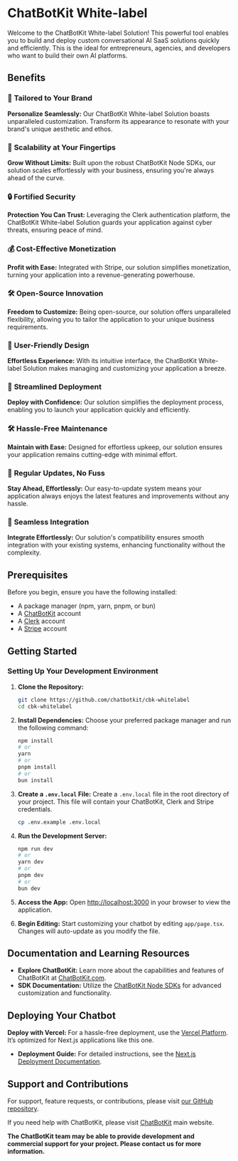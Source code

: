 # ChatBotKit White-label

Welcome to the ChatBotKit White-label Solution! This powerful tool enables you to build and deploy custom conversational AI SaaS solutions quickly and efficiently. This is the ideal for entrepreneurs, agencies, and developers who want to build their own AI platforms.

## Benefits

### 🌟 **Tailored to Your Brand**

**Personalize Seamlessly:** Our ChatBotKit White-label Solution boasts unparalleled customization. Transform its appearance to resonate with your brand's unique aesthetic and ethos.

### 🚀 **Scalability at Your Fingertips**

**Grow Without Limits:** Built upon the robust ChatBotKit Node SDKs, our solution scales effortlessly with your business, ensuring you're always ahead of the curve.

### 🔒 **Fortified Security**

**Protection You Can Trust:** Leveraging the Clerk authentication platform, the ChatBotKit White-label Solution guards your application against cyber threats, ensuring peace of mind.

### 💰 **Cost-Effective Monetization**

**Profit with Ease:** Integrated with Stripe, our solution simplifies monetization, turning your application into a revenue-generating powerhouse.

### 🛠️ **Open-Source Innovation**

**Freedom to Customize:** Being open-source, our solution offers unparalleled flexibility, allowing you to tailor the application to your unique business requirements.

### 🎯 **User-Friendly Design**

**Effortless Experience:** With its intuitive interface, the ChatBotKit White-label Solution makes managing and customizing your application a breeze.

### 🚀 **Streamlined Deployment**

**Deploy with Confidence:** Our solution simplifies the deployment process, enabling you to launch your application quickly and efficiently.

### 🛠️ **Hassle-Free Maintenance**

**Maintain with Ease:** Designed for effortless upkeep, our solution ensures your application remains cutting-edge with minimal effort.

### 🔄 **Regular Updates, No Fuss**

**Stay Ahead, Effortlessly:** Our easy-to-update system means your application always enjoys the latest features and improvements without any hassle.

### 🔗 **Seamless Integration**

**Integrate Effortlessly:** Our solution's compatibility ensures smooth integration with your existing systems, enhancing functionality without the complexity.

## Prerequisites

Before you begin, ensure you have the following installed:

- A package manager (npm, yarn, pnpm, or bun)
- A [ChatBotKit](https://chatbotkit.com) account
- A [Clerk](https://clerk.dev/) account
- A [Stripe](https://stripe.com/) account

## Getting Started

### Setting Up Your Development Environment

1. **Clone the Repository:**

   ```bash
   git clone https://github.com/chatbotkit/cbk-whitelabel
   cd cbk-whitelabel
   ```

2. **Install Dependencies:**
   Choose your preferred package manager and run the following command:

   ```bash
   npm install
   # or
   yarn
   # or
   pnpm install
   # or
   bun install
   ```

3. **Create a `.env.local` File:**
   Create a `.env.local` file in the root directory of your project. This file will contain your ChatBotKit, Clerk and Stripe credentials.

   ```bash
   cp .env.example .env.local
   ```

4. **Run the Development Server:**

   ```bash
   npm run dev
   # or
   yarn dev
   # or
   pnpm dev
   # or
   bun dev
   ```

5. **Access the App:**
   Open [http://localhost:3000](http://localhost:3000) in your browser to view the application.

6. **Begin Editing:**
   Start customizing your chatbot by editing `app/page.tsx`. Changes will auto-update as you modify the file.

## Documentation and Learning Resources

- **Explore ChatBotKit:** Learn more about the capabilities and features of ChatBotKit at [ChatBotKit.com](https://chatbotkit.com).
- **SDK Documentation:** Utilize the [ChatBotKit Node SDKs](https://github.com/chatbotkit/node-sdk) for advanced customization and functionality.

## Deploying Your Chatbot

**Deploy with Vercel:**
For a hassle-free deployment, use the [Vercel Platform](https://vercel.com/new?utm_medium=default-template&filter=next.js). It’s optimized for Next.js applications like this one.

- **Deployment Guide:** For detailed instructions, see the [Next.js Deployment Documentation](https://nextjs.org/docs/deployment).

## Support and Contributions

For support, feature requests, or contributions, please visit [our GitHub repository](https://github.com/chatbotkit/cbk-whitelabel).

If you need help with ChatBotKit, please visit [ChatBotKit](https://chatbotkit.com) main website.

**The ChatBotKit team may be able to provide development and commercial support for your project. Please contact us for more information.**

